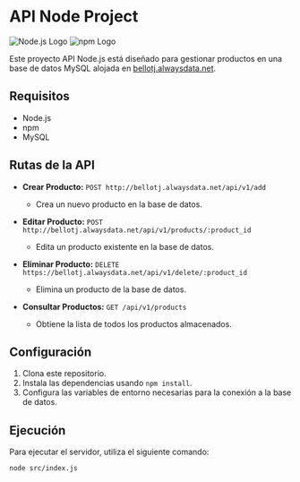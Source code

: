 # API Node Project

![Node.js Logo](https://upload.wikimedia.org/wikipedia/commons/thumb/d/d9/Node.js_logo.svg/320px-Node.js_logo.svg.png)
![npm Logo](https://upload.wikimedia.org/wikipedia/commons/thumb/d/db/Npm-logo.svg/320px-Npm-logo.svg.png)



Este proyecto API Node.js está diseñado para gestionar productos en una base de datos MySQL alojada en [bellotj.alwaysdata.net](http://bellotj.alwaysdata.net).

## Requisitos

- Node.js
- npm
- MySQL

## Rutas de la API

- **Crear Producto:** `POST http://bellotj.alwaysdata.net/api/v1/add`
  - Crea un nuevo producto en la base de datos.

- **Editar Producto:** `POST http://bellotj.alwaysdata.net/api/v1/products/:product_id`
  - Edita un producto existente en la base de datos.

- **Eliminar Producto:** `DELETE https://bellotj.alwaysdata.net/api/v1/delete/:product_id`
  - Elimina un producto de la base de datos.

- **Consultar Productos:** `GET /api/v1/products`
  - Obtiene la lista de todos los productos almacenados.

## Configuración

1. Clona este repositorio.
2. Instala las dependencias usando `npm install`.
3. Configura las variables de entorno necesarias para la conexión a la base de datos.

## Ejecución

Para ejecutar el servidor, utiliza el siguiente comando:

```bash
node src/index.js